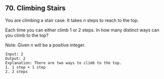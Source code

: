 ## 70. Climbing Stairs

You are climbing a stair case. It takes n steps to reach to the top.

Each time you can either climb 1 or 2 steps. In how many distinct ways can you climb to the top?

Note: Given n will be a positive integer.

```
Input: 2
Output: 2
Explanation: There are two ways to climb to the top.
1. 1 step + 1 step
2. 2 steps

```